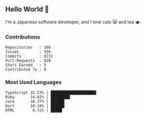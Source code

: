 ## Hello World 👋

I'm a Japanese software developer, and I love cats 😺 and tea 🫖.

### Contributions

    Repositories   : 166
    Issues         : 556
    Commits        : 8731
    Pull-Requests  : 820
    Stars Earned   : 5
    Contributed To : 0

### Most Used Languages

    TypeScript 32.53% | ████████████████████
    Ruby       14.62% | ████████▌
    Java       10.37% | ██████
    Dart       10.34% | ██████
    HTML        8.72% | █████
